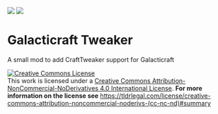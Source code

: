 [![](http://cf.way2muchnoise.eu/full_galacticrafttweaker_downloads.svg)](https://minecraft.curseforge.com/projects/galacticrafttweaker) [![](http://cf.way2muchnoise.eu/versions/Minecraft_galacticrafttweaker_all.svg)](https://minecraft.curseforge.com/projects/galacticrafttweaker)

# Galacticraft Tweaker
A small mod to add CraftTweaker support for Galacticraft

<a rel="license" href="http://creativecommons.org/licenses/by-nc-nd/4.0/"><img alt="Creative Commons License" style="border-width:0" src="https://i.creativecommons.org/l/by-nc-nd/4.0/88x31.png" /></a><br />This work is licensed under a <a rel="license" href="http://creativecommons.org/licenses/by-nc-nd/4.0/">Creative Commons Attribution-NonCommercial-NoDerivatives 4.0 International License</a>. **For more information on the license see** https://tldrlegal.com/license/creative-commons-attribution-noncommercial-noderivs-(cc-nc-nd)#summary
